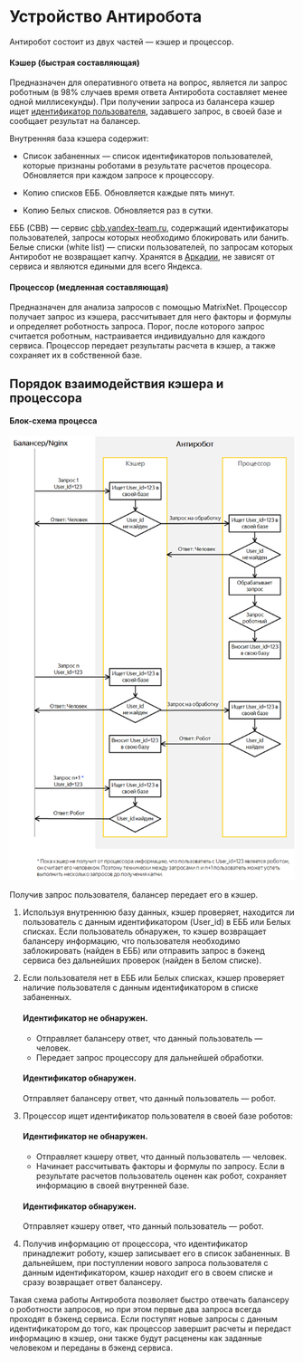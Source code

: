 # Устройство Антиробота

Антиробот состоит из двух частей — кэшер и процессор.
#### Кэшер (быстрая составляющая)

Предназначен для оперативного ответа на вопрос, является ли запрос роботным (в 98% случаев время ответа Антиробота составляет менее одной миллисекунды). При получении запроса из балансера кэшер ищет [идентификатор пользователя](users.md), задавшего запрос, в своей базе и сообщает результат на балансер.

Внутренняя база кэшера содержит:

- Список забаненных — список идентификаторов пользователей, которые признаны роботами в результате расчетов процесора. Обновляется при каждом запросе к процессору.
    
- Копию списков ЕББ. Обновляется каждые пять минут.
    
- Копию Белых списков. Обновляется раз в сутки.

ЕББ (CBB) — сервис [cbb.yandex-team.ru](https://cbb.yandex-team.ru), содержащий идентификаторы пользователей, запросы которых необходимо блокировать или банить.
Белые списки (white list) — списки пользователей, по запросам которых Антиробот не возвращает капчу. Хранятся в [Аркадии](https://a.yandex-team.ru/arc/trunk/arcadia/antirobot/scripts/support), не зависят от сервиса и являются едиными для всего Яндекса.
    

#### Процессор (медленная составляющая)

Предназначен для анализа запросов с помощью MatrixNet. Процессор получает запрос из кэшера, рассчитывает для него факторы и формулы и определяет роботность запроса. Порог, после которого запрос считается роботным, настраивается индивидуально для каждого сервиса. Процессор передает результаты расчета в кэшер, а также сохраняет их в собственной базе.

## Порядок взаимодействия кэшера и процессора

#### Блок-схема процесса
![](../_images/scheme-antirobot.png)

Получив запрос пользователя, балансер передает его в кэшер.

1. Используя внутреннюю базу данных, кэшер проверяет, находится ли пользователь с данным идентификатором (User_id) в ЕББ или Белых списках. Если пользователь обнаружен, то кэшер возвращает балансеру информацию, что пользователя необходимо заблокировать (найден в ЕББ) или отправить запрос в бэкенд сервиса без дальнейших проверок (найден в Белом списке).
    
1. Если пользователя нет в ЕББ или Белых списках, кэшер проверяет наличие пользователя с данным идентификатором в списке забаненных.
    
    #### Идентификатор не обнаружен.
    
    - Отправляет балансеру ответ, что данный пользователь — человек.
    - Передает запрос процессору для дальнейшей обработки.
    
    #### Идентификатор обнаружен.
    Отправляет балансеру ответ, что данный пользователь — робот.
    
1. Процессор ищет идентификатор пользователя в своей базе роботов:
    
    #### Идентификатор не обнаружен.
    
    - Отправляет кэшеру ответ, что данный пользователь — человек.
    - Начинает рассчитывать факторы и формулы по запросу. Если в результате расчетов пользователь оценен как робот, сохраняет информацию в своей внутренней базе.
    
    #### Идентификатор обнаружен.
    Отправляет кэшеру ответ, что данный пользователь — робот.
    
1. Получив информацию от процессора, что идентификатор принадлежит роботу, кэшер записывает его в список забаненных. В дальнейшем, при поступлении нового запроса пользователя с данным идентификатором, кэшер находит его в своем списке и сразу возвращает ответ балансеру.
    

Такая схема работы Антиробота позволяет быстро отвечать балансеру о роботности запросов, но при этом первые два запроса всегда проходят в бэкенд сервиса. Если поступят новые запросы с данным идентификатором до того, как процессор завершит расчеты и передаст информацию в кэшер, они также будут расценены как заданные человеком и переданы в бэкенд сервиса.

